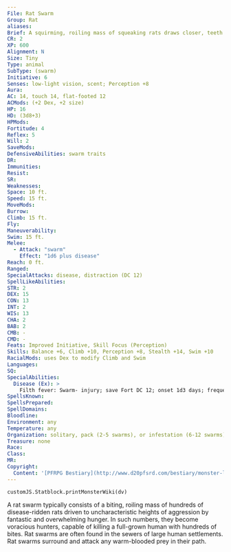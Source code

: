 ```yaml
---
File: Rat Swarm
Group: Rat
aliases: 
Brief: A squirming, roiling mass of squeaking rats draws closer, teeth flashing and claws scratching everything in its path.
CR: 2
XP: 600
Alignment: N
Size: Tiny
Type: animal
SubType: (swarm)
Initiative: 6
Senses: low-light vision, scent; Perception +8
Aura: 
AC: 14, touch 14, flat-footed 12
ACMods: (+2 Dex, +2 size)
HP: 16
HD: (3d8+3)
HPMods: 
Fortitude: 4
Reflex: 5
Will: 2
SaveMods: 
DefensiveAbilities: swarm traits
DR: 
Immunities: 
Resist: 
SR: 
Weaknesses: 
Space: 10 ft.
Speed: 15 ft.
MoveMods: 
Burrow: 
Climb: 15 ft.
Fly: 
Maneuverability: 
Swim: 15 ft.
Melee: 
  - Attack: "swarm"
    Effect: "1d6 plus disease"
Reach: 0 ft.
Ranged: 
SpecialAttacks: disease, distraction (DC 12)
SpellLikeAbilities: 
STR: 2
DEX: 15
CON: 13
INT: 2
WIS: 13
CHA: 2
BAB: 2
CMB: -
CMD: -
Feats: Improved Initiative, Skill Focus (Perception)
Skills: Balance +6, Climb +10, Perception +8, Stealth +14, Swim +10
RacialMods: uses Dex to modify Climb and Swim
Languages: 
SQ: 
SpecialAbilities:
  Disease (Ex): >
    Filth fever: Swarm- injury; save Fort DC 12; onset 1d3 days; frequency 1/day; effect 1d3 Dex damage and 1d3 Con damage; cure 2 consecutive saves. The save DC is Constitution-based.
SpellsKnown: 
SpellsPrepared: 
SpellDomains: 
Bloodline: 
Environment: any
Temperature: any
Organization: solitary, pack (2-5 swarms), or infestation (6-12 swarms)
Treasure: none
Race: 
Class: 
MR: 
Copyright:
  Content: '[PFRPG Bestiary](http://www.d20pfsrd.com/bestiary/monster-listings/animals/rodents/rat/rat-swarm)'
---
```

```dataviewjs
customJS.Statblock.printMonsterWiki(dv)
```
A rat swarm typically consists of a biting, roiling mass of hundreds of disease-ridden rats driven to uncharacteristic heights of aggression by fantastic and overwhelming hunger. In such numbers, they become voracious hunters, capable of killing a full-grown human with hundreds of bites. Rat swarms are often found in the sewers of large human settlements.  Rat swarms surround and attack any warm-blooded prey in their path.
